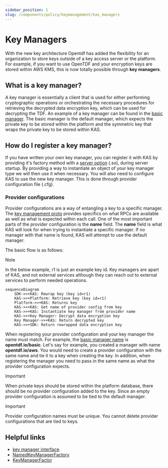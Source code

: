 ```yaml
---
sidebar_position: 1
slug: /components/policy/keymanagement/kas_managers
---
```


# Key Managers

With the new key architecture Opentdf has added the flexibility for an organization to store keys outside of a key access server or the platform. For example, if you want to use OpenTDF and your encryption keys are stored within AWS KMS, this is now totally possible through **key managers**.

## What is a key manager?

A key manager is essentially a client that is used for either performing cryptographic operations or orchestrating the necessary procedures for retrieving the decrypted data encryption key, which can be used for decrypting the TDF. An example of a key manager can be found in the [basic manager](https://github.com/opentdf/platform/blob/main/service/internal/security/basic_manager.go). The basic manager is the default manager, which expects the private key to be stored within the platform and the symmetric key that wraps the private key to be stored within KAS.

## How do I register a key manager?

If you have written your own key manager, you can register it with KAS by providing it's factory method with a [server option](https://github.com/opentdf/platform/blob/main/service/pkg/server/options.go#L131) (.so), during server startup. By providing a way to instantiate an object of your key manager type we will then use it when necessary. You will also need to configure KAS to use the new key manager. This is done through provider configuration file (.cfg).

### Provider configurations

Provider configurations are a way of entangling a key to a specific manager. The [key management proto](https://github.com/opentdf/platform/blob/main/service/policy/keymanagement/key_management.proto#L76) provides specifics on what RPCs are available as well as what is expected within each call. One of the most important parts of the provider configuration is the **name** field. The **name** field is what KAS will look for when trying to instantiate a specific manager. If no manager with that name is found, KAS will attempt to use the default manager.

The basic flow is as follows:
>[!NOTE]
>In the below example, r1 is just an example key id.
>Key managers are apart of KAS, and not external services
>although they can reach out to external services to perform
>needed operations.

```mermaid
sequenceDiagram
    SDK->>+KAS: Rewrap key (key id=r1)
    KAS->>+Platform: Retrieve key (key id=r1)
    Platform->>+KAS: Returns key
    KAS->>+KAS: Get name of provider config from key
    KAS->>+KAS: Instantiate key manager from provider name
    KAS->>+Key Manager: Decrypt data encryption key
    Key Manager->>+KAS: Return decrypted key
    KAS->>+SDK: Return rewrapped data encryption key
```

When registering your provider configuration and your key manager the name must match. For example, the [basic manager name](https://github.com/opentdf/platform/blob/main/service/internal/security/basic_manager.go#L23) is **opentdf.io/basic**. Let's say for example, you created a manager with name **opentdf.io/aws**. You would need to create a provider configuration with the same name and tie it to a key when creating the key. In addition, when registering the manager you need to pass in the same name as what the provider configuration expects.

>[!IMPORTANT]
>When private keys should be stored within the platform database,
>there should be no provider configuration added to the key. Since
>an empty provider configuration is assumed to be tied to the
>default manager.

>[!IMPORTANT]
>Provider configuration names must be unique.
>You cannot delete provider configurations that are tied to keys.

## Helpful links

- [key manager interface](https://github.com/opentdf/platform/blob/main/service/trust/key_manager.go#L33).
- [NamedKeyManagerFactory](https://github.com/opentdf/platform/blob/main/service/trust/key_manager.go#L62)
- [KeyManagerFactor](https://github.com/opentdf/platform/blob/main/service/trust/delegating_key_service.go#L21)
